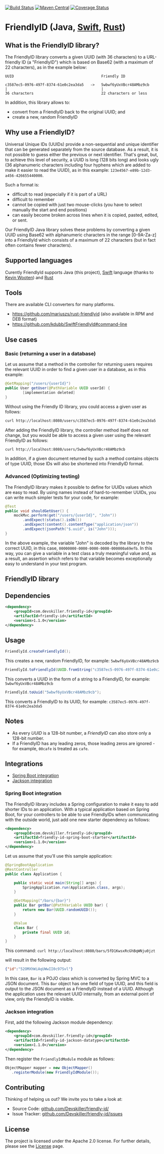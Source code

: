 [![Build Status](https://travis-ci.org/Devskiller/friendly-id.svg?branch=master)](https://travis-ci.org/Devskiller/friendly-id)  [![Maven Central](https://maven-badges.herokuapp.com/maven-central/com.devskiller.friendly-id/friendly-id/badge.svg)](https://maven-badges.herokuapp.com/maven-central/com.devskiller.friendly-id/friendly-id)  [![Coverage Status](https://coveralls.io/repos/github/Devskiller/friendly-id/badge.svg?branch=master)](https://coveralls.io/github/Devskiller/friendly-id?branch=master)

FriendlyID (Java, [Swift](https://github.com/kdubb/SwiftFriendlyId), [Rust](https://github.com/mariuszs/friendly_id)) 
==


What is the FriendlyID library?
--
The FriendlyID library converts a given UUID (with 36 characters) to a URL-friendly ID (a "FriendlyID") which is based on Base62 (with a maximum of 22 characters), as in the example below:


    UUID                                        Friendly ID
    
    c3587ec5-0976-497f-8374-61e0c2ea3da5   ->   5wbwf6yUxVBcr48AMbz9cb
    |                                           |                              
    36 characters                               22 characters or less

In addition, this library allows to:
 

* convert from a FriendlyID back to the original UUID; and
* create a new, random FriendlyID

Why use a FriendlyID?
--
Universal Unique IDs (UUIDs) provide a non-sequential and unique identifier that can be generated separately from the source database. As a result, it is not possible to guess either the previous or next identifier. That's great, but, to achieve this level of security, a UUID is long (128 bits long) and looks ugly (36 alphanumeric characters including four hyphens which are added to make it easier to read the UUID), as in this example: `123e4567-e89b-12d3-a456-426655440000`.

Such a format is:

* difficult to read (especially if it is part of a URL)
* difficult to remember
* cannot be copied with just two mouse-clicks (you have to select manually the start and end positions)
* can easily become broken across lines when it is copied, pasted, edited, or sent.


Our FriendlyID Java library solves these problems by converting a given UUID using Base62 with alphanumeric characters in the range [0-9A-Za-z] into a FriendlyId which consists of a maximum of 22 characters (but in fact often contains fewer characters).

Supported languages
--

Curently FriendlyId supports Java (this project), [Swift](https://github.com/kdubb/SwiftFriendlyId) language (thanks to [Kevin Wooten](https://github.com/kdubb)) and [Rust](https://github.com/mariuszs/friendly_id) 

Tools
--

There are available CLI converters for many platforms.

* https://github.com/mariuszs/rust-friendlyid (also available in RPM and DEB format)
* https://github.com/kdubb/SwiftFriendlyId#command-line

## Use cases

### Basic (returning a user in a database)


Let us assume that a method in the controller for returning users requires the relevant UUID in order to find a given user in a database, as in this example:

```java
@GetMapping("/users/{userId}") 
public User getUser(@PathVariable UUID userId) {
        [implementation deleted]
}
```

Without using the Friendly ID library, you could access a given user as follows:

```bash
curl http://localhost:8080/users/c3587ec5-0976-497f-8374-61e0c2ea3da5
```


After adding the FriendlyID library, the controller method itself does not change, but you would be able to access a given user using the relevant FriendlyID as follows: 

```bash
curl http://localhost:8080/users/5wbwf6yUxVBcr48AMbz9cb
```



In addition, if a given document returned by such a method contains objects of type UUID, those IDs will also be shortened into FriendlyID format.


### Advanced (Optimizing testing)

 
 The FriendlyID library makes it possible to define for UUIDs values which are easy to read. By using names instead of hard-to-remember UUIDs, you can write much simpler tests for your code, for example:
 
```java
@Test 
public void shouldGetUser() { 
    mockMvc.perform(get("/users/{userId}", "John")) 
        .andExpect(status().isOk()) 
        .andExpect(content().contentType("application/json")) 
        .andExpect(jsonPath("$.uuid", is("John"))); 
} 
```

In the above example, the variable "John" is decoded by the library to the correct UUID, in this case, `00000000-0000-0000-0000-000000a69efb`. In this way, you can give a variable in a test class a truly meaningful value and, as a result, an assertion which refers to that variable becomes exceptionally easy to understand in your test program.


FriendlyID library 
--

Dependencies
---

```xml
<dependency>
    <groupId>com.devskiller.friendly-id</groupId>
    <artifactId>friendly-id</artifactId>
    <version>1.1.0</version>
</dependency>
```

Usage
---

```java
FriendlyId.createFriendlyId();
```

This creates a new, random FriendlyID, for example: `5wbwf6yUxVBcr48AMbz9cb`

```java
FriendlyId.toFriendlyId(UUID.fromString("c3587ec5-0976-497f-8374-61e0c2ea3da5"));
```

This converts a UUID in the form of a string to a FriendlyID, for example: `5wbwf6yUxVBcr48AMbz9cb`


 ```java
FriendlyId.toUuid("5wbwf6yUxVBcr48AMbz9cb");
```

This converts a FriendlyID to its UUID, for example: `c3587ec5-0976-497f-8374-61e0c2ea3da5`


Notes
--
	
* As every *UUID* is a 128-bit number, a *FriendlyID* can also store only a 128-bit number.
* If a FriendlyID has any leading zeros, those leading zeros are ignored - for example, `00cafe` is treated as `cafe`.


## Integrations


- [Spring Boot integration](#Spring-Boot-integration)
- [Jackson integration ](#Jackson-integration)

### Spring Boot integration

The FriendlyID library includes a Spring configuration to make it easy to add shorter IDs to an application. With a typical application based on Spring Boot, for your controllers to be able to use FriendlyIDs when communicating with the outside world, just add one new starter dependency as follows:

```xml
<dependency>
    <groupId>com.devskiller.friendly-id</groupId>
    <artifactId>friendly-id-spring-boot-starter</artifactId>
    <version>1.1.0</version>
</dependency>
```
    
Let us assume that you'll use this sample application:

```java
@SpringBootApplication
@RestController
public class Application {

    public static void main(String[] args) {
        SpringApplication.run(Application.class, args);
    }

    @GetMapping("/bars/{bar}")
    public Bar getBar(@PathVariable UUID bar) {
        return new Bar(UUID.randomUUID());
    }

    @Value
    class Bar {
        private final UUID id;
    }
}  
```   
    
This command: `curl http://localhost:8080/bars/5fD1KwsxRcGhBqWNju0jzt` 

will result in the following output: 
```json
{"id":"52OMXhWiAqUWwII0c97Svl"}
```    

In this case, `Bar` is a POJO class which is converted by Spring MVC to a JSON document. This `Bar` object has one field of type UUID, and this field is output to the JSON document as a FriendlyID instead of a UUID. Although the application uses the relevant UUID internally, from an external point of view, only the FriendlyID is visible.    

### Jackson integration    


First, add the following Jackson module dependency:
```xml
<dependency>
    <groupId>com.devskiller.friendly-id</groupId>
    <artifactId>friendly-id-jackson-datatype</artifactId>
    <version>1.1.0</version>
</dependency>
```
Then register the `FriendlyIdModule` module as follows:

```java
ObjectMapper mapper = new ObjectMapper()
   .registerModule(new FriendlyIdModule());
```

Contributing
----------

Thinking of helping us out? We invite you to take a look at:

- Source Code: [github.com/Devskiller/friendly-id/](github.com/Devskiller/friendly-id/)
- Issue Tracker: [github.com/Devskiller/friendly-id/issues](github.com/Devskiller/friendly-id/issues)


License
-------

The project is licensed under the Apache 2.0 license.
For further details, please see the [License](/LICENSE/) page. 
